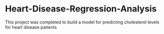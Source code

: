 # Heart-Disease-Regression-Analysis
This project was completed to build a model for predicting cholesterol levels for heart disease patients
